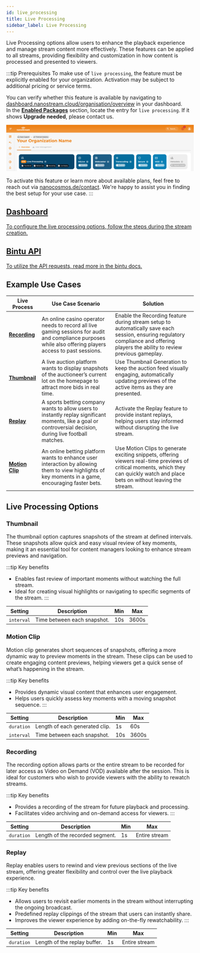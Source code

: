 ```yaml
---
id: live_processing
title: Live Processing
sidebar_label: Live Processing
---
```


Live Processing options allow users to enhance the playback experience and manage stream content more effectively. 
These features can be applied to all streams, providing flexibility and customization in how content is processed and presented to viewers.

:::tip Prerequisites
To make use of `live processing`, the feature must be explicitly enabled for your organization. Activation may be subject to additional pricing or service terms.

You can verify whether this feature is available by navigating to [dashboard.nanostream.cloud/organisation/overview](https://dashboard.nanostream.cloud/organisation) in your dashboard.  
In the **[Enabled Packages](./organization_overview#enabled-packages)** section, locate the entry for `live processing`. If it shows **Upgrade needed**, please contact us.

![Screenshot: Enabled Packages](../assets/dashboard/enabled-packages.png)  

To activate this feature or learn more about available plans, feel free to reach out via [nanocosmos.de/contact](https://www.nanocosmos.de/contact). We're happy to assist you in finding the best setup for your use case.
:::

<article class="margin-top--lg">
    <section class="row list_ZO3j">
        <article class="col col--6 margin-bottom--lg">
            <a class="card padding--lg cardContainer_Uewx" href="../dashboard/live_processing">
                <h2 class="text--truncate cardTitle_dwRT" title="Installation">Dashboard</h2>
                <p class="text--truncate cardDescription_mCBT">
                    To configure the live processing options, follow the steps during the stream creation.
                </p>
            </a></article>
        <article class="col col--6 margin-bottom--lg">
            <a class="card padding--lg cardContainer_Uewx"href="https://doc.pages.nanocosmos.de/bintuapi-docs/#operation/processing">
                <h2 class="text--truncate cardTitle_dwRT" title="Configuration">Bintu API</h2>
                <p class="text--truncate cardDescription_mCBT">
                    To utilize the API requests, read more in the bintu docs.
                </p>
            </a></article>
    </section>
</article>

## Example Use Cases

| **Live Process**  | **Use Case Scenario** | **Solution** |
|--|--|--|
| [**Recording**](../cloud/live_processing#recording) | An online casino operator needs to record all live gaming sessions for audit and compliance purposes while also offering players access to past sessions. | Enable the Recording feature during stream setup to automatically save each session, ensuring regulatory compliance and offering players the ability to review previous gameplay. |
| [**Thumbnail**](../cloud/live_processing#thumbnail)    | A live auction platform wants to display snapshots of the auctioneer’s current lot on the homepage to attract more bids in real time. | Use Thumbnail Generation to keep the auction feed visually engaging, automatically updating previews of the active items as they are presented. |
| [**Replay**](../cloud/live_processing#replay) | A sports betting company wants to allow users to instantly replay significant moments, like a goal or controversial decision, during live football matches. | Activate the Replay feature to provide instant replays, helping users stay informed without disrupting the live stream. |
| [**Motion Clip**](../cloud/live_processing#motion-clip) | An online betting platform wants to enhance user interaction by allowing them to view highlights of key moments in a game, encouraging faster bets. | Use Motion Clips to generate exciting snippets, offering viewers real-time previews of critical moments, which they can quickly watch and place bets on without leaving the stream. |

## Live Processing Options

### Thumbnail

The thumbnail option captures snapshots of the stream at defined intervals. These snapshots allow quick and easy visual review of key moments, making it an essential tool for content managers looking to enhance stream previews and navigation.

:::tip Key benefits
- Enables fast review of important moments without watching the full stream.
- Ideal for creating visual highlights or navigating to specific segments of the stream.
:::

| Setting    | Description                 | Min | Max   |
| ---------- | --------------------------- | --- | ----- |
| `interval` | Time between each snapshot. | 10s | 3600s |

### Motion Clip

Motion clip generates short sequences of snapshots, offering a more dynamic way to preview moments in the stream. These clips can be used to create engaging content previews, helping viewers get a quick sense of what’s happening in the stream.

:::tip Key benefits
- Provides dynamic visual content that enhances user engagement.
- Helps users quickly assess key moments with a moving snapshot sequence.
:::

| Setting    | Description                    | Min | Max   |
| ---------- | ------------------------------ | --- | ----- |
| `duration` | Length of each generated clip. | 1s  | 60s   |
| `interval` | Time between each snapshot.    | 10s | 3600s |

### Recording

The recording option allows parts or the entire stream to be recorded for later access as Video on Demand (VOD) available after the session. This is ideal for customers who wish to provide viewers with the ability to rewatch streams.

:::tip Key benefits
- Provides a recording of the stream for future playback and processing.
- Facilitates video archiving and on-demand access for viewers.
:::

| Setting    | Description                     | Min | Max           |
| ---------- | ------------------------------- | --- | ------------- |
| `duration` | Length of the recorded segment. | 1s  | Entire stream |

### Replay

Replay enables users to rewind and view previous sections of the live stream, offering greater flexibility and control over the live playback experience.

:::tip Key benefits
- Allows users to revisit earlier moments in the stream without interrupting the ongoing broadcast.
- Predefined replay clippings of the stream that users can instantly share.
- Improves the viewer experience by adding on-the-fly rewatchability.
:::

| Setting    | Description                  | Min | Max           |
| ---------- | ---------------------------- | --- | ------------- |
| `duration` | Length of the replay buffer. | 1s  | Entire stream |
